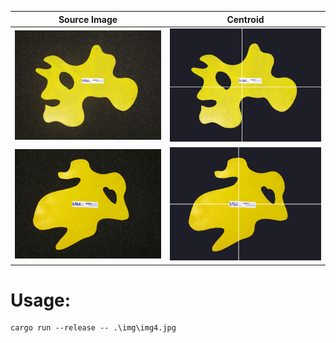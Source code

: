 | Source Image     | Centroid                            |
| ---------------- | ----------------------------------- |
| ![Amoebe1](/img/Amoebe_1_smal.jpg) | ![Amoebe1 centroid](/img/Amoebe_1_out.jpg) |
| ![Amoebe1](/img/Amoebe_2_smal.jpg) | ![Amoebe1 centroid](/img/Amoebe_2_out.jpg) |

# Usage:
```
cargo run --release -- .\img\img4.jpg
```
